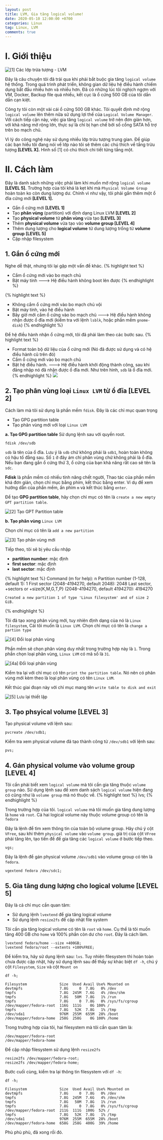 ```yaml
---
layout: post
title: LVM, Gia tăng logical volume!
date: 2020-05-10 12:00:00 +0700
categories: Linux
tag: Linux, LVM
comments: true
---
```

# I. Giới thiệu
![[1] Các lớp trừa tượng - LVM](/image/posts/2020-05-10-Gia-Tang-Logical-Volume/1.png)


Đây là câu chuyện tôi đã trải qua khi phải bắt buộc gia tăng `logical volume` hệ thống. Trong quá trình phát triển, không gian dữ liệu hệ điều hành chiếm dụng bắt đầu nhiều hơn và nhiều hơn. Đã có những lúc tôi nghịch ngợm với VM, Docker, Backup file quá nhiều, kết cục là ổ cứng 500 GB của tôi dần dần cạn kiệt.

Công ty tôi còn một vài cái ổ cứng 500 GB khác. Tôi quyết định mở rộng `logical volume` lên thêm nữa sử dụng lợi thế của `Logical Volume Manager`. Với cách tiếp cận này, việc gia tăng `logical volume` trở nên đơn giản hơn, với khả năng mở rộng lớn, thực sự là chỉ bị hạn chế bởi số cổng SATA hỗ trợ trên bo mạch chủ.

Vì lý do công nghệ này sử dụng nhiều lớp trừu tượng trung gian. Để giúp các bạn hiểu tôi đang nói về lớp nào tôi sẽ thêm các chú thích về tầng trừu tượng **[LEVEL X].** Hình số [1] có chú thích chi tiết từng tầng một.


# II. Cách làm

Đây là danh sách những việc phải làm khi muốn mở rộng `logical volume` **[LEVEL 5].** Trường hợp của tôi khá là kẹt khi mà `Physical Volume Group` hoàn toàn ko còn dung lượng dư. Chính vì như vậy, tôi phải gắn thêm một ổ đĩa cứng mới **[LEVEL 1].**

- Gắn ổ cứng mới **[LEVEL 1]**
- Tạo **phân vùng** (partition) với định dạng Linux LVM **[LEVEL 2]**
- Tạo **physical volume** từ **phân vùng** vừa tạo **[LEVEL 3]**
- Thêm **physical volume** vừa tạo vào **volume group [LEVEL 4]**
- Thêm dung lượng cho **logical volume** từ dung lượng trống từ **volume group** **[LEVEL 5]**
- Cập nhập filesystem


## 1. Gắn ổ cứng mới

Nghe dễ thật, nhưng tôi lại gặp một vấn đề khác.
{% highlight text %}
- Cắm ổ cứng mới vào bo mạch chủ
- Bật máy tính
---> Hệ điều hành không boot lên được
{% endhighlight %}

{% highlight text %}
- Không cắm ổ cứng mới vào bo mạch chủ vội
- Bật máy tính, vào hệ điều hành
- Bây giờ mới cắm ổ cứng vào bo mạch chủ
---> Hệ điều hành không nhận được ổ đĩa mới  (kiểm tra với lệnh `lsblk`, hoặc phần mềm `gnome-disk`)
{% endhighlight %}


Để hệ điều hành nhận ổ cứng mới, tôi đã phải làm theo các bước sau.
{% highlight text %}
- Format toàn bộ dữ liệu của ổ cứng mới (Nó đã được sử dụng và có hệ điều hành cũ trên đó)
- Cắm ổ cứng mới vào bo mạch chủ
- Bật hệ điều hành.
---> Hệ điều hành khởi động thành công, sau khi đăng nhập nó đã nhận được ổ đĩa mới.
Như trên hình, `sdb` là ổ đĩa mới.
{% endhighlight %}
![](/image/posts/2020-05-10-Gia-Tang-Logical-Volume/2.png)

## 2. Tạo phân vùng loại `Linux LVM` từ ổ đĩa [LEVEL 2]

Cách làm mà tôi sử dụng là phần mềm `fdisk`. Đây là các chỉ mục quan trọng

- Tạo GPG partition table
- Tạo phân vùng mới với loại `Linux LVM`

**a. Tạo GPG partition table**
Sử dụng lệnh sau với quyền root.

    fdisk /dev/sdb

`sdb` là tên của ổ đĩa. Lưu ý là `sdb` chứ không phải là `sdb1`, hoàn toàn không có hậu tố đằng sau. Số `1` ở đây ám chỉ phân vùng chứ không phải là ổ đĩa. Nếu bạn đang gắn ổ cứng thứ 3, ổ cứng của bạn khả năng rất cao sẽ tên là `sdc`.

**Fdisk**  là phần mềm có nhiều tính năng chết người, Thao tác của phần mềm khá đơn giản, chọn chỉ mục bằng phím, kết thúc bằng enter. Ví dụ để xem hướng dẫn của phần mềm, ấn phím `m` và kết thúc bằng `enter`.

Để tạo **GPG partition table**, hãy chọn chỉ mục có tên là `create a new empty GPT partition table`.

![[2] Tạo GPT Partition table](/image/posts/2020-05-10-Gia-Tang-Logical-Volume/3.png)


**b. Tạo phân vùng** `Linux LVM`

Chọn chỉ mục có tên là `add a new partition`

![[3] Tạo phân vùng mới](/image/posts/2020-05-10-Gia-Tang-Logical-Volume/4.png)


Tiếp theo, tôi sẽ bị yêu cầu nhập
- **partition number**: mặc định
- **first sector**: mặc định
- **last sector**: mặc định


{% highlight text %}
    Command (m for help): n
    Partition number (1-128, default 1): 1
    First sector (2048-4194270, default 2048): 2048
    Last sector, +sectors or +size{K,M,G,T,P} (2048-4194270, default 4194270): 4194270

    Created a new partition 1 of type 'Linux filesystem' and of size 2 GiB.
{% endhighlight %}


Tôi đã tạo xong phân vùng mới, tuy nhiên định dạng của nó là `Linux filesystem`, Cái tôi muốn là `Linux LVM`. Chọn chỉ mục có tên là `change a partion type`

![[4] Đổi loại phân vùng](/image/posts/2020-05-10-Gia-Tang-Logical-Volume/5.png)


Phần mềm sẽ chọn phân vùng duy nhất trong trường hợp này là `1`. Trong phần chọn loại phân vùng, `Linux LVM` có mã số là `31`.

![[4a] Đổi loại phân vùng](/image/posts/2020-05-10-Gia-Tang-Logical-Volume/6.png)


Kiểm tra lại với chỉ mục có tên `print the partition table`. Nó nên có phân vùng mới kèm theo là loại phân vùng có tên `Linux LVM`.

Kết thúc giai đoạn này với chỉ mục mang tên `write table to disk and exit`


![[5] Lưu lại thiết lập](/image/posts/2020-05-10-Gia-Tang-Logical-Volume/7.png)

## 3. Tạo phsyical volume [LEVEL 3]

Tạo physical volume với lệnh sau:

    pvcreate /dev/sdb1;

Kiểm tra xem physical volume đã tạo thành công từ `/dev/sdb1` với lệnh sau:

    pvs;



## 4. Gán physical volume vào volume group [LEVEL 4]

Tôi cần phải biết xem `logical volume` mà tôi cần gia tăng thuộc `volume group` nào. Sử dụng lệnh sau để xem danh sách `logical volume` hiện đang có cũng như là `volume group` mà nó thuộc về.
{% highlight text %}
lvs;
{% endhighlight %}

Trong trường hợp của tôi. `logical volume` mà tôi muốn gia tăng dung lượng là `home` và `root`. Cả hai logical volume này thuộc volume group có tên là `fedora`

Đây là lệnh để tìm xem thông tin của toàn bộ volume group. Hãy chú ý cột `VFree`, sau khi thêm `physical volume` vào `volume group`. giá trị của cột `VFree` phải tăng lên, tạo tiền đề để gia tăng các `logical volume` ở bước tiếp theo.

    vgs;

Đây là lệnh để gán physical volume `/dev/sdb1` vào volume group có tên là `fedora`.

    vgextend fedora /dev/sdc1;


## 5. Gia tăng dung lượng cho logical volume [LEVEL 5]

Đây là cả chỉ mục cần quan tâm:
- Sử dụng lệnh `lvextend` để gia tăng logical volume
- Sử dụng lệnh `resize2fs` để cập nhật file system

Tôi cần gia tăng logical volume có tên là `root` và `home`. Cụ thể là tôi muốn tăng 400 GB cho `home` và 100% phần còn dư cho `root`. Đây là cách làm.

    lvextend fedora/home --size +400GB;
    lvextend fedora/root --extents +100%FREE;

Để kiểm tra, hãy sử dụng lệnh sau: `lvs`. Tuy nhiên filesystem thì hoàn toàn chưa được cập nhật, hãy sử dụng lệnh sau để thấy sự khác biệt `df -h`, chú ý cột `Filesystem`, `Size` và cột `Mount on`


    df -h;

    Filesystem               Size  Used Avail Use% Mounted on
    devtmpfs                 7.8G     0  7.8G   0% /dev
    tmpfs                    7.8G  245M  7.6G   4% /dev/shm
    tmpfs                    7.8G   50M  7.8G   1% /run
    tmpfs                    7.8G     0  7.8G   0% /sys/fs/cgroup
    /dev/mapper/fedora-root  116G  111G    0G 100% /
    tmpfs                    7.8G   52K  7.8G   1% /tmp
    /dev/sda1                976M  255M  655M  28% /boot
    /dev/mapper/fedora-home  258G  258G    0G 100% /home

Trong trường hợp của tôi, hai filesystem mà tôi cần quan tâm là:

    /dev/mapper/fedora-root
    /dev/mapper/fedora-home

Để cập nhập filesystem sử dụng lệnh `resize2fs`

    resize2fs /dev/mapper/fedora-root;
    resize2fs /dev/mapper/fedora-home;

Bước cuối cùng, kiểm tra lại thông tin filesystem với `df -h`:

    df -h;

    Filesystem               Size  Used Avail Use% Mounted on
    devtmpfs                 7.8G     0  7.8G   0% /dev
    tmpfs                    7.8G  245M  7.6G   4% /dev/shm
    tmpfs                    7.8G   50M  7.8G   1% /run
    tmpfs                    7.8G     0  7.8G   0% /sys/fs/cgroup
    /dev/mapper/fedora-root  211G  111G  100G  52% /
    tmpfs                    7.8G   52K  7.8G   1% /tmp
    /dev/sda1                976M  255M  655M  28% /boot
    /dev/mapper/fedora-home  658G  258G  400G  39% /home

Phù phù phù, đã xong rồi đó.
